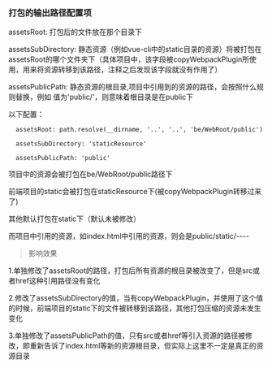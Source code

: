 ### 打包的输出路径配置项

assetsRoot: 打包后的文件放在那个目录下

assetsSubDirectory: 静态资源（例如vue-cli中的static目录的资源）将被打包在assetsRoot的哪个文件夹下（具体项目中，该字段被copyWebpackPlugin所使用，用来将资源转移到该路径，注释之后发现该字段就没有作用了）

assetsPublicPath: 静态资源的根目录,项目中引用到的资源的路径，会按照什么规则替换，例如 值为'public/'，则意味着根目录是在public下

以下配置：
```
  assetsRoot: path.resolve(__dirname, '..', '..', 'be/WebRoot/public')

  assetsSubDirectory: 'staticResource'

  assetsPublicPath: 'public'
```
项目中的资源会被打包在be/WebRoot/public路径下

前端项目的static会被打包在staticResource下(被copyWebpackPlugin转移过来了)

其他默认打包在static下（默认未被修改）

而项目中引用的资源，如index.html中引用的资源，则会是public/static/----

> 影响效果

1.单独修改了assetsRoot的路径，打包后所有资源的根目录被改变了，但是src或者href这种引用路径没有变化

2.修改了assetsSubDirectory的值，当有copyWebpackPlugin，并使用了这个值的时候，前端项目的static下的文件被转移到该路径，其他打包压缩的资源未发生变化

3.单独修改了assetsPublicPath的值，只有src或者href等引入资源的路径被修改，即重新告诉了index.html等新的资源根目录，但实际上这里不一定是真正的资源目录
